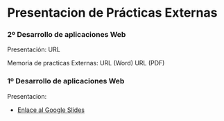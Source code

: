 # Presentacion de Prácticas Externas 
### 2º Desarrollo de aplicaciones Web

Presentación:
URL

Memoria de practicas Externas:
URL (Word)
URL (PDF)

### 1º Desarrollo de aplicaciones Web

Presentacion:
- [Enlace al Google Slides](https://docs.google.com/presentation/d/1V-djmaIbmZ1Plb2Wp9m18tnp1XHI7DpiXV6-2uZcqL4/edit?usp=sharing)
